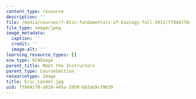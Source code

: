 ```yaml
---
content_type: resource
description: ''
file: /media/courses/7-01sc-fundamentals-of-biology-fall-2011/ff8d4170a018445a3950b82ab9cf0639_Eric_Lander.jpg
file_type: image/jpeg
image_metadata:
  caption: ''
  credit: ''
  image-alt: ''
learning_resource_types: []
ocw_type: OCWImage
parent_title: Meet the Instructors
parent_type: CourseSection
resourcetype: Image
title: Eric_Lander.jpg
uid: ff8d4170-a018-445a-3950-b82ab9cf0639
---
```

